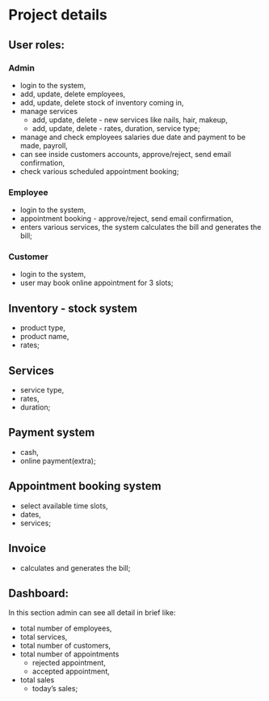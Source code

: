 # Project details
## User roles:

### Admin 
- login to the system,
- add, update, delete employees,
- add, update, delete stock of inventory coming in,
- manage services
	- add, update, delete - new services like nails, hair, makeup,
	- add, update, delete - rates, duration, service type;
- manage and check employees salaries due date and payment to be made, payroll,
- can see inside customers accounts, approve/reject, send email confirmation,
- check various scheduled appointment booking;

### Employee
- login to the system,
- appointment booking - approve/reject, send email confirmation,
- enters various services, the system calculates the bill and generates the bill;

### Customer
- login to the system,
- user may book online appointment for 3 slots;

## Inventory - stock system
- product type,
- product name,
- rates;

## Services 
- service type,
- rates,
- duration;  

## Payment system
- cash,
- online payment(extra);

## Appointment booking system
- select available time slots, 
- dates,
- services;

## Invoice 
-  calculates and generates the bill;

## Dashboard:
In this section admin can see all detail in brief like:
 - total number of employees,
 - total services,
 - total number of customers, 
 - total number of appointments 
	- rejected appointment,
	- accepted appointment, 
 - total sales 
	- today’s sales;



